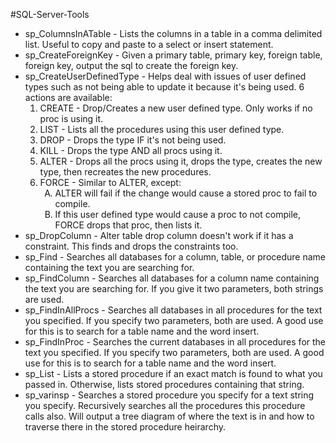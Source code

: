 #SQL-Server-Tools
<ul>
  <li>sp_ColumnsInATable - Lists the columns in a table in a comma delimited list. Useful to copy and paste to a select or insert statement.</li>
  <li>sp_CreateForeignKey - Given a primary table, primary key, foreign table, foreign key, output the sql to create the foreign key.</li>
  <li>sp_CreateUserDefinedType - Helps deal with issues of user defined types such as not being able to update it because it's being used. 6 actions are available:
  <ol><li>CREATE - Drop/Creates a new user defined type. Only works if no proc is using it.</li>
    <li>LIST - Lists all the procedures using this user defined type.</li>
    <li>DROP - Drops the type IF it's not being used.</li>
    <li>KILL - Drops the type AND all procs using it.</li>
    <li>ALTER - Drops all the procs using it, drops the type, creates the new type, then recreates the new procedures.</li>
    <li>FORCE - Similar to ALTER, except:<ol type='A'>
      <li>ALTER will fail if the change would cause a stored proc to fail to compile.</li>
      <li>If this user defined type would cause a proc to not compile, FORCE drops that proc, then lists it.</li></ol></ol></li>
  <li>sp_DropColumn - Alter table drop column doesn't work if it has a constraint. This finds and drops the constraints too.</li>
  <li>sp_Find - Searches all databases for a column, table, or procedure name containing the text you are searching for.</li>
  <li>sp_FindColumn - Searches all databases for a column name containing the text you are searching for. If you give it two parameters, both strings are used.</li>
  <li>sp_FindInAllProcs - Searches all databases in all procedures for the text you specified. If you specify two parameters, both are used. A good use for this is to search for a table name and the word insert.</li>
  <li>sp_FindInProc - Searches the current databases in all procedures for the text you specified. If you specify two parameters, both are used. A good use for this is to search for a table name and the word insert.</li>
  <li>sp_List - Lists a stored procedure if an exact match is found to what you passed in. Otherwise, lists stored procedures containing that string.</li>
  <li>sp_varinsp - Searches a stored procedure you specify for a text string you specify. Recursively searches all the procedures this procedure calls also. Will output a tree diagram of where the text is in and how to traverse there in the stored procedure heirarchy.</li>
</ul>
